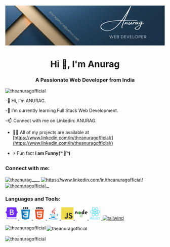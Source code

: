![logo](https://github.com/theanuragofficial/theanuragofficial/blob/main/Blue%20Gold%20Elegant%20Minimalist%20Digital%20Marketer%20LinkedIn%20Banner.png)
<h1 align="center">Hi 👋, I'm Anurag</h1>
<h3 align="center">A Passionate Web Developer from India</h3>

<p align="left"> <img src="https://komarev.com/ghpvc/?username=theanuragofficial&label=Profile%20views&color=0e75b6&style=flat" alt="theanuragofficial" /> </p>


-👋 Hi, I’m ANURAG.

-🌱 I’m currently learning Full Stack Web Development.

-📫 Connect with me on Linkedin: ANURAG.

- 👨‍💻 All of my projects are available at [https://www.linkedin.com/in/theanuragofficial/](https://www.linkedin.com/in/theanuragofficial/)
  
- ⚡ Fun fact **I am Funny( ͡❛ 👅 ͡❛)**

<h3 align="left">Connect with me:</h3>
<p align="left">
<a href="https://twitter.com/theanurag____" target="blank"><img align="center" src="https://raw.githubusercontent.com/rahuldkjain/github-profile-readme-generator/master/src/images/icons/Social/twitter.svg" alt="theanurag____" height="30" width="40" /></a>
<a href="https://linkedin.com/in/https://www.linkedin.com/in/theanuragofficial/" target="blank"><img align="center" src="https://raw.githubusercontent.com/rahuldkjain/github-profile-readme-generator/master/src/images/icons/Social/linked-in-alt.svg" alt="https://www.linkedin.com/in/theanuragofficial/" height="30" width="40" /></a>
<a href="https://instagram.com/theanuragofficial._" target="blank"><img align="center" src="https://raw.githubusercontent.com/rahuldkjain/github-profile-readme-generator/master/src/images/icons/Social/instagram.svg" alt="theanuragofficial._" height="30" width="40" /></a>
</p>

<h3 align="left">Languages and Tools:</h3>
<p align="left"> <a href="https://getbootstrap.com" target="_blank" rel="noreferrer"> <img src="https://raw.githubusercontent.com/devicons/devicon/master/icons/bootstrap/bootstrap-plain-wordmark.svg" alt="bootstrap" width="40" height="40"/> </a> <a href="https://www.w3schools.com/css/" target="_blank" rel="noreferrer"> <img src="https://raw.githubusercontent.com/devicons/devicon/master/icons/css3/css3-original-wordmark.svg" alt="css3" width="40" height="40"/> </a> <a href="https://www.w3.org/html/" target="_blank" rel="noreferrer"> <img src="https://raw.githubusercontent.com/devicons/devicon/master/icons/html5/html5-original-wordmark.svg" alt="html5" width="40" height="40"/> </a> <a href="https://www.java.com" target="_blank" rel="noreferrer"> <img src="https://raw.githubusercontent.com/devicons/devicon/master/icons/java/java-original.svg" alt="java" width="40" height="40"/> </a> <a href="https://developer.mozilla.org/en-US/docs/Web/JavaScript" target="_blank" rel="noreferrer"> <img src="https://raw.githubusercontent.com/devicons/devicon/master/icons/javascript/javascript-original.svg" alt="javascript" width="40" height="40"/> </a> <a href="https://nodejs.org" target="_blank" rel="noreferrer"> <img src="https://raw.githubusercontent.com/devicons/devicon/master/icons/nodejs/nodejs-original-wordmark.svg" alt="nodejs" width="40" height="40"/> </a> <a href="https://reactjs.org/" target="_blank" rel="noreferrer"> <img src="https://raw.githubusercontent.com/devicons/devicon/master/icons/react/react-original-wordmark.svg" alt="react" width="40" height="40"/> </a> <a href="https://tailwindcss.com/" target="_blank" rel="noreferrer"> <img src="https://www.vectorlogo.zone/logos/tailwindcss/tailwindcss-icon.svg" alt="tailwind" width="40" height="40"/> </a> </p>

<p><img align="left" src="https://github-readme-stats.vercel.app/api/top-langs?username=theanuragofficial&show_icons=true&locale=en&layout=compact" alt="theanuragofficial" /></p>

<p>&nbsp;<img align="center" src="https://github-readme-stats.vercel.app/api?username=theanuragofficial&show_icons=true&locale=en" alt="theanuragofficial" /></p>

<p><img align="center" src="https://github-readme-streak-stats.herokuapp.com/?user=theanuragofficial&" alt="theanuragofficial" /></p>


